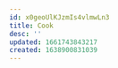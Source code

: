 ```yaml
---
id: x0geoUlKJzmIs4vlmwLn3
title: Cook
desc: ''
updated: 1661743843217
created: 1638900831039
---
```


